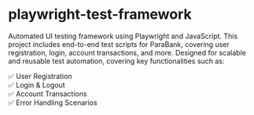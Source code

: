 # playwright-test-framework
 Automated UI testing framework using Playwright and JavaScript. This project includes end-to-end test scripts for ParaBank, covering user registration, login, account transactions, and more. Designed for scalable and reusable test automation, covering key functionalities such as:  

✅ User Registration  
✅ Login & Logout  
✅ Account Transactions  
✅ Error Handling Scenarios  
